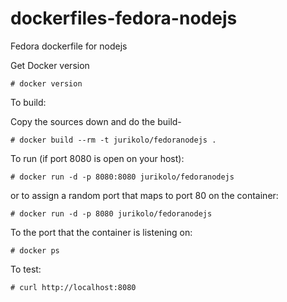 dockerfiles-fedora-nodejs
=========================

Fedora dockerfile for nodejs


Get Docker version

    # docker version

To build:

Copy the sources down and do the build-

    # docker build --rm -t jurikolo/fedoranodejs .

To run (if port 8080 is open on your host):

    # docker run -d -p 8080:8080 jurikolo/fedoranodejs

or to assign a random port that maps to port 80 on the container:

    # docker run -d -p 8080 jurikolo/fedoranodejs

To the port that the container is listening on:

    # docker ps

To test:

    # curl http://localhost:8080
